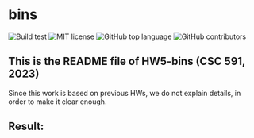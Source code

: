 # bins

![Build test](https://img.shields.io/github/actions/workflow/status/yzhu27/bins/test.yml)
![MIT license](https://img.shields.io/github/license/yzhu27/bins)
![GitHub top language](https://img.shields.io/github/languages/top/yzhu27/bins)
![GitHub contributors](https://img.shields.io/github/contributors/yzhu27/bins)

## This is the README file of HW5-bins (CSC 591, 2023)
Since this work is based on previous HWs, we do not explain details, in order to make it clear enough.

## Result: